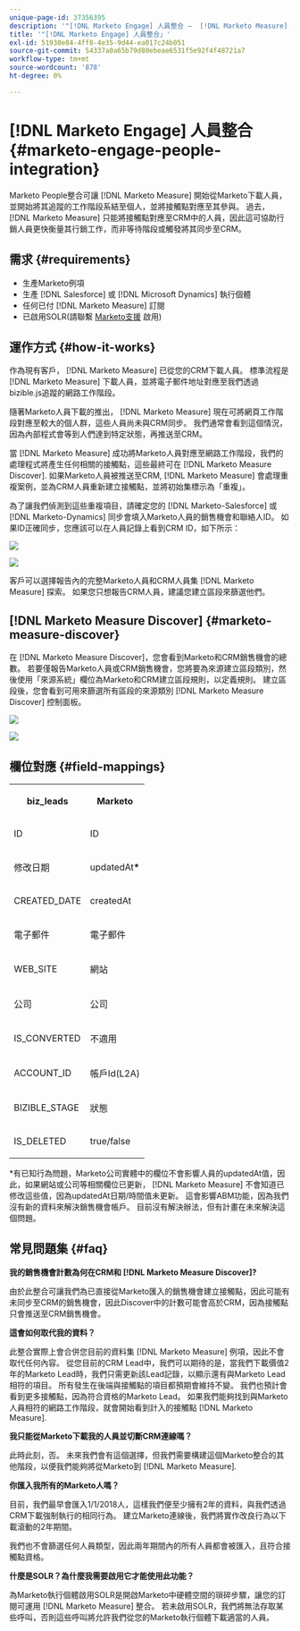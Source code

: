 ```yaml
---
unique-page-id: 37356395
description: '"[!DNL Marketo Engage] 人員整合 —  [!DNL Marketo Measure]  — 產品檔案」'
title: '"[!DNL Marketo Engage] 人員整合」'
exl-id: 51930e84-4ff8-4e35-9d44-ea017c24b051
source-git-commit: 54337a0a65b79d80ebeae6531f5e92f4f48721a7
workflow-type: tm+mt
source-wordcount: '878'
ht-degree: 0%

---
```


# [!DNL Marketo Engage] 人員整合 {#marketo-engage-people-integration}

Marketo People整合可讓 [!DNL Marketo Measure] 開始從Marketo下載人員，並開始將其追蹤的工作階段系結至個人，並將接觸點對應至其參與。 過去， [!DNL Marketo Measure] 只能將接觸點對應至CRM中的人員，因此這可協助行銷人員更快衡量其行銷工作，而非等待階段或觸發將其同步至CRM。

## 需求 {#requirements}

* 生產Marketo例項
* 生產 [!DNL Salesforce] 或 [!DNL Microsoft Dynamics] 執行個體
* 任何已付 [!DNL Marketo Measure] 訂閱
* 已啟用SOLR(請聯繫 [Marketo支援](https://nation.marketo.com/t5/Support/ct-p/Support) 啟用)

## 運作方式 {#how-it-works}

作為現有客戶， [!DNL Marketo Measure] 已從您的CRM下載人員。 標準流程是 [!DNL Marketo Measure] 下載人員，並將電子郵件地址對應至我們透過bizible.js追蹤的網路工作階段。

隨著Marketo人員下載的推出， [!DNL Marketo Measure] 現在可將網頁工作階段對應至較大的個人群，這些人員尚未與CRM同步。 我們通常會看到這個情況，因為內部程式會等到人們達到特定狀態，再推送至CRM。

當 [!DNL Marketo Measure] 成功將Marketo人員對應至網路工作階段，我們的處理程式將產生任何相關的接觸點，這些最終可在 [!DNL Marketo Measure Discover]. 如果Marketo人員被推送至CRM, [!DNL Marketo Measure] 會處理重複案例，並為CRM人員重新建立接觸點，並將初始集標示為「重複」。

為了讓我們偵測到這些重複項目，請確定您的 [!DNL Marketo-Salesforce] 或 [!DNL Marketo-Dynamics] 同步會填入Marketo人員的銷售機會和聯絡人ID。 如果ID正確同步，您應該可以在人員記錄上看到CRM ID，如下所示：

![](assets/5a.png)

![](assets/5b.png)

客戶可以選擇報告內的完整Marketo人員和CRM人員集 [!DNL Marketo Measure] 探索。 如果您只想報告CRM人員，建議您建立區段來篩選他們。

## [!DNL Marketo Measure Discover] {#marketo-measure-discover}

在 [!DNL Marketo Measure Discover]，您會看到Marketo和CRM銷售機會的總數。 若要僅報告Marketo人員或CRM銷售機會，您將要為來源建立區段類別，然後使用「來源系統」欄位為Marketo和CRM建立區段規則，以定義規則。 建立區段後，您會看到可用來篩選所有區段的來源類別 [!DNL Marketo Measure Discover] 控制面板。

![](assets/bizible-discover-1.png)

![](assets/bizible-discover-2.png)

## 欄位對應 {#field-mappings}

<table> 
 <colgroup> 
  <col> 
  <col> 
 </colgroup> 
 <tbody> 
  <tr> 
   <th><p><strong>biz_leads</strong></p></th> 
   <th><p><strong>Marketo</strong></p></th> 
  </tr> 
  <tr> 
   <td><p>ID</p></td> 
   <td><p>ID</p></td> 
  </tr> 
  <tr> 
   <td><p>修改日期</p></td> 
   <td><p>updatedAt<strong>*</strong></p></td> 
  </tr> 
  <tr> 
   <td><p>CREATED_DATE</p></td> 
   <td><p>createdAt</p></td> 
  </tr> 
  <tr> 
   <td><p>電子郵件</p></td> 
   <td><p>電子郵件</p></td> 
  </tr> 
  <tr> 
   <td><p>WEB_SITE</p></td> 
   <td><p>網站</p></td> 
  </tr> 
  <tr> 
   <td><p>公司</p></td> 
   <td><p>公司</p></td> 
  </tr> 
  <tr> 
   <td><p>IS_CONVERTED</p></td> 
   <td><p>不適用</p></td> 
  </tr> 
  <tr> 
   <td><p>ACCOUNT_ID</p></td> 
   <td><p>帳戶Id(L2A)</p></td> 
  </tr> 
  <tr> 
   <td><p>BIZIBLE_STAGE</p></td> 
   <td><p>狀態</p></td> 
  </tr> 
  <tr> 
   <td><p>IS_DELETED</p></td> 
   <td><p>true/false</p></td> 
  </tr> 
 </tbody> 
</table>

*有已知行為問題，Marketo公司實體中的欄位不會影響人員的updatedAt值，因此，如果網站或公司等相關欄位已更新， [!DNL Marketo Measure] 不會知道已修改這些值，因為updatedAt日期/時間值未更新。 這會影響ABM功能，因為我們沒有新的資料來解決銷售機會帳戶。 目前沒有解決辦法，但有計畫在未來解決這個問題。

## 常見問題集 {#faq}

**我的銷售機會計數為何在CRM和 [!DNL Marketo Measure Discover]?**

由於此整合可讓我們為已直接從Marketo匯入的銷售機會建立接觸點，因此可能有未同步至CRM的銷售機會，因此Discover中的計數可能會高於CRM，因為接觸點只會推送至CRM銷售機會。

**這會如何取代我的資料？**

此整合實際上會合併您目前的資料集 [!DNL Marketo Measure] 例項，因此不會取代任何內容。 從您目前的CRM Lead中，我們可以期待的是，當我們下載價值2年的Marketo Lead時，我們只需更新該Lead記錄，以顯示還有與Marketo Lead相符的項目。 所有發生在後端與接觸點的項目都預期會維持不變。 我們也預計會看到更多接觸點，因為符合資格的Marketo Lead。 如果我們能夠找到與Marketo人員相符的網路工作階段，就會開始看到計入的接觸點 [!DNL Marketo Measure].

**我只能從Marketo下載我的人員並切斷CRM連線嗎？**

此時此刻，否。 未來我們會有這個選擇，但我們需要構建這個Marketo整合的其他階段，以便我們能夠將從Marketo到 [!DNL Marketo Measure].

**你匯入我所有的Marketo人嗎？**

目前，我們最早會匯入1/1/2018人，這樣我們便至少擁有2年的資料，與我們透過CRM下載強制執行的相同行為。 建立Marketo連線後，我們將實作改良行為以下載滾動的2年期間。

我們也不會篩選任何人員類型，因此兩年期間內的所有人員都會被匯入，且符合接觸點資格。

**什麼是SOLR？為什麼我需要啟用它才能使用此功能？**

為Marketo執行個體啟用SOLR是開啟Marketo中硬體空間的瑣碎步驟，讓您的訂閱可運用 [!DNL Marketo Measure] 整合。 若未啟用SOLR，我們將無法存取某些呼叫，否則這些呼叫將允許我們從您的Marketo執行個體下載適當的人員。
